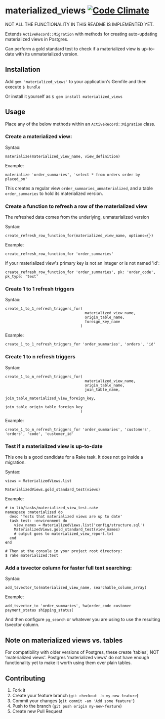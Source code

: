# materialized_views [![Code Climate](https://codeclimate.com/github/bluerogue251/materialized_views.png)](https://codeclimate.com/github/bluerogue251/materialized_views)

NOT ALL THE FUNCTIONALITY IN THIS README IS IMPLEMENTED YET.

Extends `ActiveRecord::Migration` with methods for creating auto-updating materialized views in Postgres.

Can perform a gold standard test to check if a materialized view is up-to-date with its unmaterialized version.

## Installation

Add `gem 'materialized_views'` to your application's Gemfile and then execute `$ bundle`

Or install it yourself as `$ gem install materialized_views`

## Usage

Place any of the below methods within an `ActiveRecord::Migration` class.

### Create a materialized view:
Syntax:

    materialize(materialized_view_name, view_definition)

Example:

    materialize 'order_summaries', 'select * from orders order by placed_on'

This creates a regular view `order_summaries_unmaterialized`, and a table `order_summaries` to hold its materialized version.

### Create a function to refresh a row of the materialized view
The refreshed data comes from the underlying, unmaterialized version

Syntax:

    create_refresh_row_function_for(materialized_view_name, options={})

Example:

    create_refresh_row_function_for 'order_summaries'

If your materialized view's primary key is not an integer or is not named 'id':

    create_refresh_row_function_for 'order_summaries', pk: 'order_code', pk_type: 'text'

### Create 1 to 1 refresh triggers

Syntax:

    create_1_to_1_refresh_triggers_for(
                                        materialized_view_name,
                                        origin_table_name,
                                        foreign_key_name
                                      )

Example:

    create_1_to_1_refresh_triggers_for 'order_summaries', 'orders', 'id'

### Create 1 to n refresh triggers
Syntax:

    create_1_to_n_refresh_triggers_for(
                                        materialized_view_name,
                                        origin_table_name,
                                        join_table_name,
                                        join_table_materialized_view_foreign_key,
                                        join_table_origin_table_foreign_key
                                      )

Example:

    create_1_to_n_refresh_triggers_for 'order_summaries', 'customers', 'orders', 'code', 'customer_id'

### Test if a materialized view is up-to-date

This one is a good candidate for a Rake task.  It does not go inside a migration.

Syntax:

    views = MaterializedViews.list

    MaterializedViews.gold_standard_test(views)

Example:

    # in lib/tasks/materialized_view_test.rake
    namespace :materialized do
      desc 'Tests that materialized views are up to date'
      task test: :environment do
        view_names = MaterializedViews.list('config/structure.sql')
        MaterializedViews.gold_standard_test(view_names)
        # output goes to materialized_view_report.txt
      end
    end

    # Then at the console in your project root directory:
    $ rake materialized:test

### Add a tsvector column for faster full text searching:

Syntax:

    add_tsvector_to(materialized_view_name, searchable_column_array)

Example:

    add_tsvector_to 'order_summaries', %w(order_code customer payment_status shipping_status)

And then configure `pg_search` or whatever you are using to use the resulting tsvector column.


## Note on materialized views vs. tables

For compatibility with older versions of Postgres, these create 'tables', NOT 'materialized views'. Postgres 'materialized views' do not have enough functionality yet to make it worth using them over plain tables.

## Contributing

1. Fork it
2. Create your feature branch (`git checkout -b my-new-feature`)
3. Commit your changes (`git commit -am 'Add some feature'`)
4. Push to the branch (`git push origin my-new-feature`)
5. Create new Pull Request
